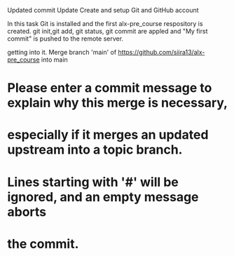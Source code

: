 Updated commit
   Update Create and setup Git and GitHub account


   In this task Git is installed and the first alx-pre_course
   respository is created. git init,git add, git status,  git
   commit are appled and "My first commit" is pushed to the
   remote server.
   
   getting into it.
Merge branch 'main' of https://github.com/siira13/alx-pre_course into main
# Please enter a commit message to explain why this merge is necessary,
# especially if it merges an updated upstream into a topic branch.
#
# Lines starting with '#' will be ignored, and an empty message aborts
# the commit.
